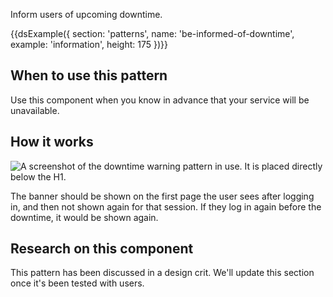 Inform users of upcoming downtime.

{{dsExample({
  section: 'patterns',
  name: 'be-informed-of-downtime',
  example: 'information',
  height: 175
})}}

## When to use this pattern

Use this component when you know in advance that your service will be unavailable.

## How it works

<img src="/public/images/downtime-warning.png" alt="A screenshot of the downtime warning pattern in use. It is placed directly below the H1." />

The banner should be shown on the first page the user sees after logging in, and then not shown again for that session. If they log in again before the downtime, it would be shown again.

## Research on this component

This pattern has been discussed in a design crit. We'll update this section once it's been tested with users.